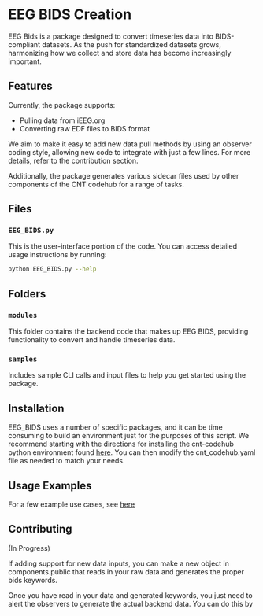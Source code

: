 # EEG BIDS Creation

EEG Bids is a package designed to convert timeseries data into BIDS-compliant datasets. As the push for standardized datasets grows, harmonizing how we collect and store data has become increasingly important.

## Features

Currently, the package supports:

- Pulling data from iEEG.org
- Converting raw EDF files to BIDS format

We aim to make it easy to add new data pull methods by using an observer coding style, allowing new code to integrate with just a few lines. For more details, refer to the contribution section.

Additionally, the package generates various sidecar files used by other components of the CNT codehub for a range of tasks.

## Files

### `EEG_BIDS.py`
This is the user-interface portion of the code. You can access detailed usage instructions by running:
```bash
python EEG_BIDS.py --help
```

## Folders

### `modules`
This folder contains the backend code that makes up EEG BIDS, providing functionality to convert and handle timeseries data.

### `samples`
Includes sample CLI calls and input files to help you get started using the package.

## Installation

EEG_BIDS uses a number of specific packages, and it can be time consuming to build an environment just for the purposes of this script. We recommend starting with the directions for installing the cnt-codehub python environment found [here](https://github.com/penn-cnt/CNT-codehub/blob/main/README.md). You can then modify the cnt_codehub.yaml file as needed to match your needs.

## Usage Examples

For a few example use cases, see [here](https://github.com/penn-cnt/CNT-codehub/blob/main/scripts/codehub/utils/acquisition/BIDS/samples/sample_cmds.txt)

## Contributing
(In Progress)

If adding support for new data inputs, you can make a new object in components.public that reads in your raw data and generates the proper bids keywords. 

Once you have read in your data and generated keywords, you just need to alert the observers to generate the actual backend data. You can do this by
